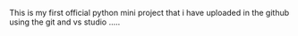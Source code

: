 This is my first official python mini project that i have uploaded in the github using the git and vs studio .....
